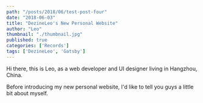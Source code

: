 ```yaml
---
path: "/posts/2018/06/test-post-four"
date: "2018-06-03"
title: "DezineLeo's New Personal Website"
author: "Leo"
thumbnail: "./thumbnail.jpg"
published: true
categories: ['Records']
tags: ['DezineLeo', 'Gatsby']
---
```


Hi there, this is Leo, as a web developer and UI designer living in Hangzhou, China.

Before introducing my new personal website, I'd like to tell you guys a little bit about myself.
